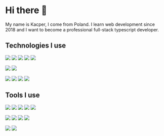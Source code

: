 # Hi there 👋
My name is Kacper, I come from Poland. I learn web development since 2018 and I want to become a professional full-stack typescript developer.

## Technologies I use

![](https://img.shields.io/badge/HTML5-informational?style=flat&logo=HTML5&logoColor=white&color=555555) ![](https://img.shields.io/badge/CSS3-informational?style=flat&logo=CSS3&logoColor=white&color=555555) ![](https://img.shields.io/badge/JavaScript-informational?style=flat&logo=JavaScript&logoColor=white&color=555555) ![](https://img.shields.io/badge/Sass-informational?style=flat&logo=Sass&logoColor=white&color=555555) ![](https://img.shields.io/badge/MaterialUI-informational?style=flat&logo=Material-UI&logoColor=white&color=555555) 

![](https://img.shields.io/badge/React-informational?style=flat&logo=React&logoColor=white&color=555555) ![](https://img.shields.io/badge/Next.js-informational?style=flat&logo=Next.js&logoColor=white&color=555555)

![](https://img.shields.io/badge/Node.js-informational?style=flat&logo=Node.js&logoColor=white&color=555555) ![](https://img.shields.io/badge/Express-informational?style=flat&logo=Node.js&logoColor=white&color=555555) ![](https://img.shields.io/badge/PostgreSQL-informational?style=flat&logo=PostgreSQL&logoColor=white&color=555555) ![](https://img.shields.io/badge/GraphQL-informational?style=flat&logo=GraphQL&logoColor=white&color=555555)



## Tools I use

![](https://img.shields.io/badge/OS-Linux-informational?style=flat&logo=Linux&logoColor=white&color=2bbc8a) ![](https://img.shields.io/badge/IDE-VSCode-informational?style=flat&logo=Visual-Studio-Code&logoColor=white&color=2bbc8a) ![](https://img.shields.io/badge/Graphics-Gimp-informational?style=flat&logo=GIMP&logoColor=white&color=2bbc8a) ![](https://img.shields.io/badge/Design-Figma-informational?style=flat&logo=Figma&logoColor=white&color=2bbc8a) ![](https://img.shields.io/badge/Planning-Trello-informational?style=flat&logo=Trello&logoColor=white&color=2bbc8a)

![](https://img.shields.io/badge/PackageManager-NPM-informational?style=flat&logo=NPM&logoColor=white&color=2bbc8a) ![](https://img.shields.io/badge/PackageManager-Yarn-informational?style=flat&logo=yarn&logoColor=white&color=2bbc8a) ![](https://img.shields.io/badge/Bundler-Webpack-informational?style=flat&logo=Webpack&logoColor=white&color=2bbc8a) ![](https://img.shields.io/badge/VersionControl-Git-informational?style=flat&logo=Git&logoColor=white&color=2bbc8a)

![](https://img.shields.io/badge/Linter-ESLint-informational?style=flat&logo=ESLint&logoColor=white&color=2bbc8a) ![](https://img.shields.io/badge/Formatter-Prettier-informational?style=flat&logo=Prettier&logoColor=white&color=2bbc8a)
